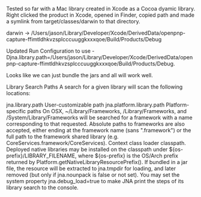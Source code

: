 Tested so far with a Mac library created in Xcode as a Cocoa dyamic library. Right clicked
the product in Xcode, opened in Finder, copied path and made a symlink from target/classes/darwin
to that directory. 

darwin -> /Users/jason/Library/Developer/Xcode/DerivedData/openpnp-capture-ffimtldhkvzsplcccuuggkxxxqoe/Build/Products/Debug

Updated Run Configuration to use -Djna.library.path=/Users/jason/Library/Developer/Xcode/DerivedData/openpnp-capture-ffimtldhkvzsplcccuuggkxxxqoe/Build/Products/Debug.

Looks like we can just bundle the jars and all will work well.

Library Search Paths A search for a given library will scan the following locations:

jna.library.path User-customizable path
jna.platform.library.path Platform-specific paths
On OSX, ~/Library/Frameworks, /Library/Frameworks, and /System/Library/Frameworks will be searched for a framework with a name corresponding to that requested. Absolute paths to frameworks are also accepted, either ending at the framework name (sans ".framework") or the full path to the framework shared library (e.g. CoreServices.framework/CoreServices).
Context class loader classpath. Deployed native libraries may be installed on the classpath under ${os-prefix}/LIBRARY_FILENAME, where ${os-prefix} is the OS/Arch prefix returned by Platform.getNativeLibraryResourcePrefix(). If bundled in a jar file, the resource will be extracted to jna.tmpdir for loading, and later removed (but only if jna.nounpack is false or not set).
You may set the system property jna.debug_load=true to make JNA print the steps of its library search to the console.


